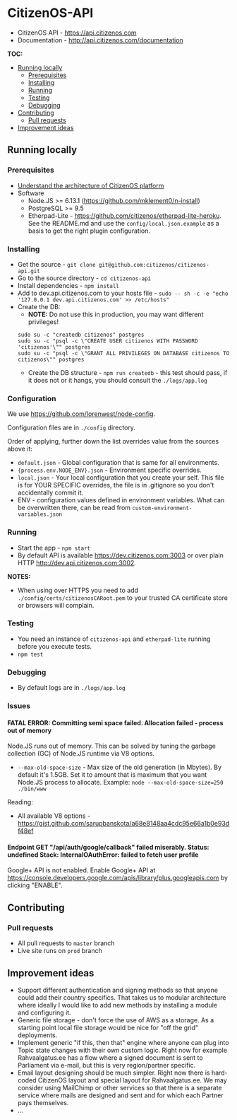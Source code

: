# CitizenOS-API

* CitizenOS API - https://api.citizenos.com
* Documentation - http://api.citizenos.com/documentation

**TOC:**

<!-- toc -->

- [Running locally](#running-locally)
  * [Prerequisites](#prerequisites)
  * [Installing](#installing)
  * [Running](#running)
  * [Testing](#testing)
  * [Debugging](#debugging)
- [Contributing](#contributing)
  * [Pull requests](#pull-requests)
- [Improvement ideas](#improvement-ideas)

<!-- tocstop -->

## Running locally

### Prerequisites

* [Understand the architecture of CitizenOS platform](docs/index.md)
* Software
    * Node.JS >= 6.13.1 (https://github.com/mklement0/n-install) 
    * PostgreSQL >= 9.5
    * Etherpad-Lite - https://github.com/citizenos/etherpad-lite-heroku. See the README.md and use the `config/local.json.example` as a basis to get the right plugin configuration.

### Installing

* Get the source - `git clone git@github.com:citizenos/citizenos-api.git`
* Go to the source directory - `cd citizenos-api`
* Install dependencies - `npm install`
* Add to dev.api.citizenos.com to your hosts file - `sudo -- sh -c -e "echo '127.0.0.1 dev.api.citizenos.com' >> /etc/hosts"`
* Create the DB:
    * **NOTE:** Do not use this in production, you may want different privileges! 
    ```
    sudo su -c "createdb citizenos" postgres
    sudo su -c "psql -c \"CREATE USER citizenos WITH PASSWORD 'citizenos'\"" postgres
    sudo su -c "psql -c \"GRANT ALL PRIVILEGES ON DATABASE citizenos TO citizenos\"" postgres
    ```
    * Create the DB structure - `npm run createdb` - this test should pass, if it does not or it hangs, you should consult the `./logs/app.log`
      
### Configuration

We use https://github.com/lorenwest/node-config.

Configuration files are in `./config` directory.

Order of applying, further down the list overrides value from the sources above it:

* `default.json` - Global configuration that is same for all environments.
* `{process.env.NODE_ENV}.json` - Environment specific overrides.
* `local.json` - Your local configuration that you create your self. This file is for YOUR SPECIFIC overrides, the file is in .gitignore so you don't accidentally commit it.
* ENV - configuration values defined in environment variables. What can be overwritten there, can be read from `custom-environment-variables.json`

### Running

* Start the app - `npm start`
* By default API is available https://dev.citizenos.com:3003 or over plain HTTP http://dev.api.citizenos.com:3002.

**NOTES:**

* When using over HTTPS you need to add `./config/certs/citizenosCARoot.pem` to your trusted CA certificate store or browsers will complain.

### Testing

* You need an instance of `citizenos-api` and `etherpad-lite` running before you execute tests.
* `npm test`

### Debugging

* By default logs are in `./logs/app.log`


### Issues

#### FATAL ERROR: Committing semi space failed. Allocation failed - process out of memory

Node.JS runs out of memory. This can be solved by tuning the garbage collection (GC) of Node.JS runtime via V8 options.

* `--max-old-space-size` - Max size of the old generation (in Mbytes). By default it's 1.5GB. Set it to amount that is maximum that you want Node.JS process to allocate. Example: `node --max-old-space-size=250 ./bin/www`

Reading:

* All available V8 options - https://gist.github.com/sarupbanskota/a68e8148aa4cdc95e66a1b0e93df48ef

#### Endpoint GET "/api/auth/google/callback" failed miserably. Status: undefined Stack: InternalOAuthError: failed to fetch user profile

Google+ API is not enabled. Enable Google+ API at https://console.developers.google.com/apis/library/plus.googleapis.com by clicking "ENABLE".


## Contributing

### Pull requests

* All pull requests to `master` branch
* Live site runs on `prod` branch

## Improvement ideas

* Support different authentication and signing methods so that anyone could add their country specifics. That takes us to modular architecture where ideally I would like to add new methods by installing a module and configuring it.
* Generic file storage - don't force the use of AWS as a storage. As a starting point local file storage would be nice for "off the grid" deployments.
* Implement generic "if this, then that" engine where anyone can plug into Topic state changes with their own custom logic. Right now for example Rahvaalgatus.ee has a flow where a signed document is sent to Parliament via e-mail, but this is very region/partner specific.  
* Email layout designing should be much simpler. Right now there is hard-coded CitizenOS layout and special layout for Rahvaalgatus.ee. We may consider using MailChimp or other services so that there is a separate service where mails are designed and sent and for which each Partner pays themselves.
* ...